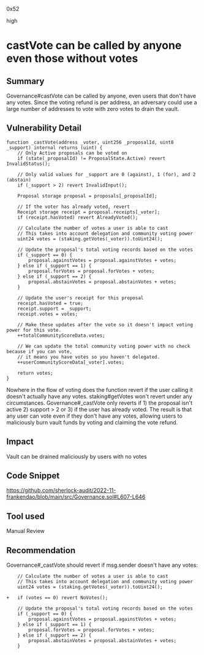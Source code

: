 0x52

high

# castVote can be called by anyone even those without votes

## Summary

Governance#castVote can be called by anyone, even users that don't have any votes. Since the voting refund is per address, an adversary could use a large number of addresses to vote with zero votes to drain the vault.

## Vulnerability Detail

    function _castVote(address _voter, uint256 _proposalId, uint8 _support) internal returns (uint) {
        // Only Active proposals can be voted on
        if (state(_proposalId) != ProposalState.Active) revert InvalidStatus();
        
        // Only valid values for _support are 0 (against), 1 (for), and 2 (abstain)
        if (_support > 2) revert InvalidInput();

        Proposal storage proposal = proposals[_proposalId];

        // If the voter has already voted, revert        
        Receipt storage receipt = proposal.receipts[_voter];
        if (receipt.hasVoted) revert AlreadyVoted();

        // Calculate the number of votes a user is able to cast
        // This takes into account delegation and community voting power
        uint24 votes = (staking.getVotes(_voter)).toUint24();

        // Update the proposal's total voting records based on the votes
        if (_support == 0) {
            proposal.againstVotes = proposal.againstVotes + votes;
        } else if (_support == 1) {
            proposal.forVotes = proposal.forVotes + votes;
        } else if (_support == 2) {
            proposal.abstainVotes = proposal.abstainVotes + votes;
        }

        // Update the user's receipt for this proposal
        receipt.hasVoted = true;
        receipt.support = _support;
        receipt.votes = votes;

        // Make these updates after the vote so it doesn't impact voting power for this vote.
        ++totalCommunityScoreData.votes;

        // We can update the total community voting power with no check because if you can vote, 
        // it means you have votes so you haven't delegated.
        ++userCommunityScoreData[_voter].votes;

        return votes;
    }

Nowhere in the flow of voting does the function revert if the user calling it doesn't actually have any votes. staking#getVotes won't revert under any circumstances. Governance#_castVote only reverts if 1) the proposal isn't active 2) support > 2 or 3) if the user has already voted. The result is that any user can vote even if they don't have any votes, allowing users to maliciously burn vault funds by voting and claiming the vote refund. 

## Impact

Vault can be drained maliciously by users with no votes

## Code Snippet

https://github.com/sherlock-audit/2022-11-frankendao/blob/main/src/Governance.sol#L607-L646

## Tool used

Manual Review

## Recommendation

Governance#_castVote should revert if msg.sender doesn't have any votes:

        // Calculate the number of votes a user is able to cast
        // This takes into account delegation and community voting power
        uint24 votes = (staking.getVotes(_voter)).toUint24();

    +   if (votes == 0) revert NoVotes();

        // Update the proposal's total voting records based on the votes
        if (_support == 0) {
            proposal.againstVotes = proposal.againstVotes + votes;
        } else if (_support == 1) {
            proposal.forVotes = proposal.forVotes + votes;
        } else if (_support == 2) {
            proposal.abstainVotes = proposal.abstainVotes + votes;
        }

